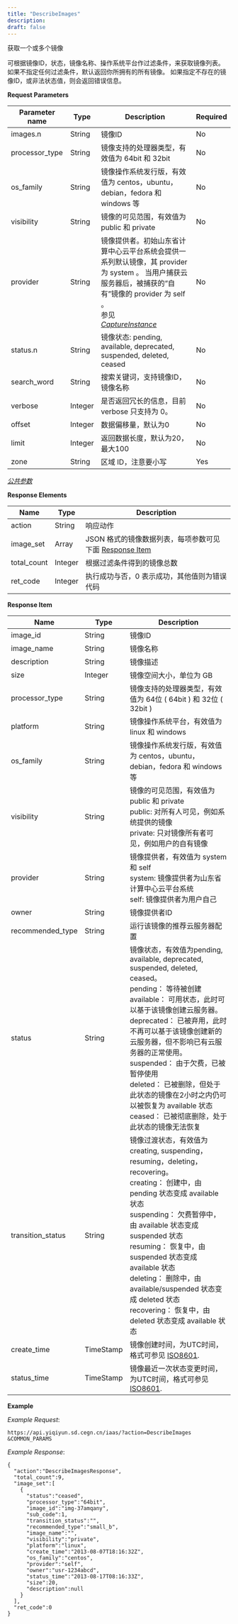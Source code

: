 ```yaml
---
title: "DescribeImages"
description: 
draft: false
---
```




获取一个或多个镜像

可根据镜像ID，状态，镜像名称、操作系统平台作过滤条件，来获取镜像列表。 如果不指定任何过滤条件，默认返回你所拥有的所有镜像。 如果指定不存在的镜像ID，或非法状态值，则会返回错误信息。

**Request Parameters**

| Parameter name | Type | Description | Required |
| --- | --- | --- | --- |
| images.n | String | 镜像ID | No |
| processor_type | String | 镜像支持的处理器类型，有效值为 64bit 和 32bit | No |
| os_family | String | 镜像操作系统发行版，有效值为 centos，ubuntu，debian，fedora 和 windows 等 | No |
| visibility | String | 镜像的可见范围，有效值为 public 和 private | No |
| provider | String | 镜像提供者。初始山东省计算中心云平台系统会提供一系列默认镜像，其 provider 为 system 。 当用户捕获云服务器后，被捕获的“自有”镜像的 provider 为 self 。<br/>参见<br/>[_CaptureInstance_](../capture_instance/) | No |
| status.n | String | 镜像状态: pending, available, deprecated, suspended, deleted, ceased | No |
| search_word | String | 搜索关键词，支持镜像ID，镜像名称 | No |
| verbose | Integer | 是否返回冗长的信息，目前 verbose 只支持为 0。 | No |
| offset | Integer | 数据偏移量，默认为0 | No |
| limit | Integer | 返回数据长度，默认为20，最大100 | No |
| zone | String | 区域 ID，注意要小写 | Yes |

[_公共参数_](../../../parameters/)

**Response Elements**

| Name | Type | Description |
| --- | --- | --- |
| action | String | 响应动作 |
| image_set | Array | JSON 格式的镜像数据列表，每项参数可见下面 [Response Item](#response-item) |
| total_count | Integer | 根据过滤条件得到的镜像总数 |
| ret_code | Integer | 执行成功与否，0 表示成功，其他值则为错误代码 |

**Response Item**

| Name | Type | Description |
| --- | --- | --- |
| image_id | String | 镜像ID |
| image_name | String | 镜像名称 |
| description | String | 镜像描述 |
| size | Integer | 镜像空间大小，单位为 GB |
| processor_type | String | 镜像支持的处理器类型，有效值为 64位 ( 64bit ) 和 32位 ( 32bit ) |
| platform | String | 镜像操作系统平台，有效值为 linux 和 windows |
| os_family | String | 镜像操作系统发行版，有效值为 centos，ubuntu，debian，fedora 和 windows 等 |
| visibility | String | 镜像的可见范围，有效值为 public 和 private<br/>public: 对所有人可见，例如系统提供的镜像<br/>private: 只对镜像所有者可见，例如用户的自有镜像 |
| provider | String | 镜像提供者，有效值为 system 和 self<br/>system: 镜像提供者为山东省计算中心云平台系统<br/>self: 镜像提供者为用户自己 |
| owner | String | 镜像提供者ID |
| recommended_type | String | 运行该镜像的推荐云服务器配置 |
| status | String | 镜像状态，有效值为pending, available, deprecated, suspended, deleted, ceased。<br/>pending： 等待被创建<br/>available： 可用状态，此时可以基于该镜像创建云服务器。<br/>deprecated： 已被弃用，此时不再可以基于该镜像创建新的云服务器，但不影响已有云服务器的正常使用。<br/>suspended： 由于欠费，已被暂停使用<br/>deleted： 已被删除，但处于此状态的镜像在2小时之内仍可以被恢复为 available 状态<br/>ceased： 已被彻底删除，处于此状态的镜像无法恢复 |
| transition_status | String | 镜像过渡状态，有效值为creating, suspending，resuming，deleting，recovering。<br/>creating： 创建中，由 pending 状态变成 available 状态<br/>suspending： 欠费暂停中，由 available 状态变成 suspended 状态<br/>resuming： 恢复中，由 suspended 状态变成 available 状态<br/>deleting： 删除中，由 available/suspended 状态变成 deleted 状态<br/>recovering： 恢复中，由 deleted 状态变成 available 状态 |
| create_time | TimeStamp | 镜像创建时间，为UTC时间，格式可参见 [ISO8601](http://www.w3.org/TR/NOTE-datetime). |
| status_time | TimeStamp | 镜像最近一次状态变更时间，为UTC时间，格式可参见 [ISO8601](http://www.w3.org/TR/NOTE-datetime). |

**Example**

_Example Request_:

```
https://api.yiqiyun.sd.cegn.cn/iaas/?action=DescribeImages
&COMMON_PARAMS
```

_Example Response_:

```
{
  "action":"DescribeImagesResponse",
  "total_count":9,
  "image_set":[
    {
      "status":"ceased",
      "processor_type":"64bit",
      "image_id":"img-37amqany",
      "sub_code":1,
      "transition_status":"",
      "recommended_type":"small_b",
      "image_name":"",
      "visibility":"private",
      "platform":"linux",
      "create_time":"2013-08-07T18:16:32Z",
      "os_family":"centos",
      "provider":"self",
      "owner":"usr-1234abcd",
      "status_time":"2013-08-17T08:16:33Z",
      "size":20,
      "description":null
    }
  ],
  "ret_code":0
}
```
